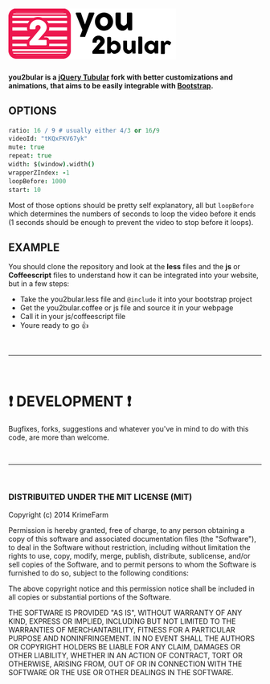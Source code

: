 ![you2bular](glogo.png)
=======================
#### you2bular is a [jQuery Tubular](http://www.seanmccambridge.com/tubular/) fork with better customizations and animations, that aims to be easily integrable with [Bootstrap](http://getbootstrap.com).
## OPTIONS

```coffeescript
ratio: 16 / 9 # usually either 4/3 or 16/9
videoId: "tKQxFKV67yk"
mute: true
repeat: true
width: $(window).width()
wrapperZIndex: -1
loopBefore: 1000
start: 10
```

Most of those options should be pretty self explanatory, all but `loopBefore` which determines the numbers of seconds to loop the video before it ends (1 seconds should be enough to prevent the video to stop before it loops).

## EXAMPLE

You should clone the repository and look at the **less** files and the **js** or **Coffeescript** files to understand how it can be integrated into your website, but in a few steps:

- Take the you2bular.less file and `@include` it into your bootstrap project
- Get the you2bular.coffee or js file and source it in your webpage
- Call it in your js/coffeescript file
- Youre ready to go :thumbsup:

<br><hr><br>

# :exclamation: DEVELOPMENT :exclamation:

Bugfixes, forks, suggestions and whatever you've in mind to do with this code, are more than welcome.

<br><hr><br>

### DISTRIBUITED UNDER THE MIT LICENSE (MIT)

Copyright (c) 2014 KrimeFarm

Permission is hereby granted, free of charge, to any person obtaining a copy
of this software and associated documentation files (the "Software"), to deal
in the Software without restriction, including without limitation the rights
to use, copy, modify, merge, publish, distribute, sublicense, and/or sell
copies of the Software, and to permit persons to whom the Software is
furnished to do so, subject to the following conditions:

The above copyright notice and this permission notice shall be included in all
copies or substantial portions of the Software.

THE SOFTWARE IS PROVIDED "AS IS", WITHOUT WARRANTY OF ANY KIND, EXPRESS OR
IMPLIED, INCLUDING BUT NOT LIMITED TO THE WARRANTIES OF MERCHANTABILITY,
FITNESS FOR A PARTICULAR PURPOSE AND NONINFRINGEMENT. IN NO EVENT SHALL THE
AUTHORS OR COPYRIGHT HOLDERS BE LIABLE FOR ANY CLAIM, DAMAGES OR OTHER
LIABILITY, WHETHER IN AN ACTION OF CONTRACT, TORT OR OTHERWISE, ARISING FROM,
OUT OF OR IN CONNECTION WITH THE SOFTWARE OR THE USE OR OTHER DEALINGS IN THE
SOFTWARE.
